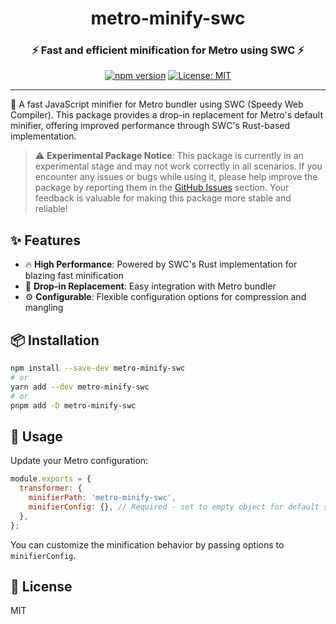<div align="center">

# metro-minify-swc

### ⚡️ Fast and efficient minification for Metro using SWC ⚡️

[![npm version](https://badge.fury.io/js/metro-minify-swc.svg)](https://www.npmjs.com/package/metro-minify-swc)
[![License: MIT](https://img.shields.io/badge/License-MIT-yellow.svg)](https://opensource.org/licenses/MIT)

---

</div>

🚀 A fast JavaScript minifier for Metro bundler using SWC (Speedy Web Compiler). This package provides a drop-in replacement for Metro's default minifier, offering improved performance through SWC's Rust-based implementation.

> ⚠️ **Experimental Package Notice**: This package is currently in an experimental stage and may not work correctly in all scenarios. If you encounter any issues or bugs while using it, please help improve the package by reporting them in the [GitHub Issues](https://github.com/v3ron/metro-minify-swc/issues) section. Your feedback is valuable for making this package more stable and reliable!

## ✨ Features

- 🔥 **High Performance**: Powered by SWC's Rust implementation for blazing fast minification
- 🔄 **Drop-in Replacement**: Easy integration with Metro bundler
- ⚙️ **Configurable**: Flexible configuration options for compression and mangling

## 📦 Installation

```bash
npm install --save-dev metro-minify-swc
# or
yarn add --dev metro-minify-swc
# or
pnpm add -D metro-minify-swc
```

## 🚀 Usage

Update your Metro configuration:

```javascript
module.exports = {
  transformer: {
    minifierPath: 'metro-minify-swc',
    minifierConfig: {}, // Required - set to empty object for default settings
  },
};
```

You can customize the minification behavior by passing options to `minifierConfig`.

## 📄 License

MIT 